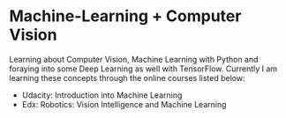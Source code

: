 # Machine-Learning + Computer Vision

Learning about Computer Vision, Machine Learning with Python and foraying into some Deep Learning as well with TensorFlow. Currently I am learning these concepts through the online courses listed below:

- Udacity: Introduction into Machine Learning
- Edx: Robotics: Vision Intelligence and Machine Learning
